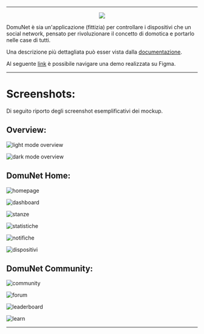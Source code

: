 
---

<p align="center">
    <img src="img/logo DomuNet bianco senza sfondo.png"/>
</p>

DomuNet è sia un'applicazione (fittizia) per controllare i dispositivi che un social network, pensato per rivoluzionare il concetto di domotica e portarlo nelle case di tutti.

Una descrizione più dettagliata può esser vista dalla [documentazione](Documentazione%20DomuNet.pdf).

Al seguente [link](https://www.figma.com/proto/ldc2GuWpKz8XZmTlJyJN4l/Scrollable?node-id=0-1&t=I9wbSZtho2EysW42-1) è possibile navigare una demo realizzata su Figma.

---

# Screenshots:
Di seguito riporto degli screenshot esemplificativi dei mockup.

## Overview:
![light mode overview](screenshots/light-mode-overview.png)

![dark mode overview](screenshots/dark-mode-overview.png)

## DomuNet Home:
![homepage](screenshots/homepage.png)

![dashboard](screenshots/dashboard.png)

![stanze](screenshots/stanze.png)

![statistiche](screenshots/statistiche.png)

![notifiche](screenshots/notifiche.png)

![dispositivi](screenshots/dispositivi.png)

## DomuNet Community:
![community](screenshots/community.png)

![forum](screenshots/forum.png)

![leaderboard](screenshots/leaderboard.png)

![learn](screenshots/learn.png)

---
